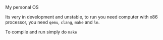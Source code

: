 My personal OS

Its very in development and unstable, to run you need computer with x86 processor, you need `qemu`, `clang`, `make` and `ln`. 

To compile and run simply do `make`
